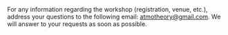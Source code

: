 
<html>

<style type="text/css">
.page-header {
  color: white;
  text-align: center;
  background-color: white;
  background-image: url("./images/FELheader.png");
  background-repeat: no-repeat;
  background-size: cover;
  margin: 0 auto;

}
</style>
<body>
For any information regarding the workshop (registration, venue, etc.), address your questions to the following email: <a href="mailto:atmotheory@gmail.com">atmotheory@gmail.com</a>. We will answer to your requests as soon as possible.
</body>
</html>
